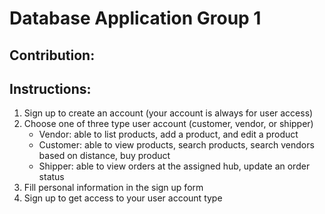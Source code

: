 # Database Application Group 1

## Contribution:

## Instructions:
1. Sign up to create an account (your account is always for user access)
2. Choose one of three type user account (customer, vendor, or shipper)
    + Vendor: able to list products, add a product, and edit a product
    + Customer: able to view products, search products, search vendors based on distance,
    buy product
    + Shipper: able to view orders at the assigned hub, update an order status
3. Fill personal information in the sign up form
4. Sign up to get access to your user account type